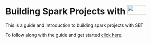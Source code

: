 # Building Spark Projects with <a href="http://www.scala-sbt.org/release/docs/files/"><img src ="http://www.scala-sbt.org/assets/sbt-logo.svg" width="60" height="30" border="0" ></a>


This is a guide and introduction to building spark projects with SBT

To follow along with the guide and get started [click here][1].

[1]: https://gabechurch.github.io/Building-Spark-Projects-with-SBT/IntrotoSBT/
